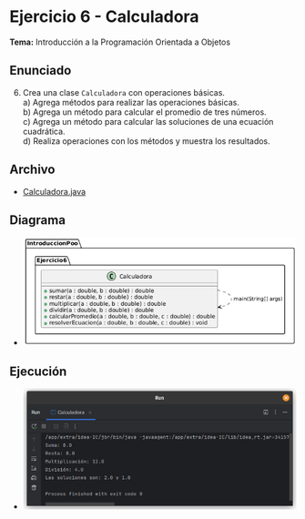 # Ejercicio 6 - Calculadora

**Tema:** Introducción a la Programación Orientada a Objetos

## Enunciado

6. Crea una clase `Calculadora` con operaciones básicas.  
   a) Agrega métodos para realizar las operaciones básicas.  
   b) Agrega un método para calcular el promedio de tres números.  
   c) Agrega un método para calcular las soluciones de una ecuación cuadrática.  
   d) Realiza operaciones con los métodos y muestra los resultados.

## Archivo

- [Calculadora.java](./Calculadora.java)

## Diagrama

- ![Diagrama](./image.png)

## Ejecución

- ![Ejecución](./img.png)
